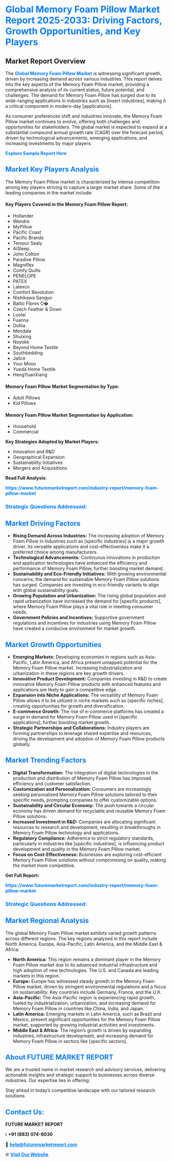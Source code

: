 <h1 style="color: #007BFF;">Global Memory Foam Pillow Market Report 2025-2033: Driving Factors, Growth Opportunities, and Key Players</h1>

<section id="overview">
<h2>Market Report Overview</h2>
<p>The <a href="https://www.futuremarketreport.com/industry-report/memory-foam-pillow-market" style="color: #007BFF; text-decoration: none;"><strong>Global Memory Foam Pillow Market</strong></a> is witnessing significant growth, driven by increasing demand across various industries. This report delves into the key aspects of the Memory Foam Pillow market, providing a comprehensive analysis of its current status, future potential, and challenges. The demand for Memory Foam Pillow has surged due to its wide-ranging applications in industries such as [insert industries], making it a critical component in modern-day [applications].</p>
<p>As consumer preferences shift and industries innovate, the Memory Foam Pillow market continues to evolve, offering both challenges and opportunities for stakeholders. The global market is expected to expand at a substantial compound annual growth rate (CAGR) over the forecast period, driven by technological advancements, emerging applications, and increasing investments by major players.</p>
</section>

<section id="overview">
<p><a href="https://www.futuremarketreport.com/request-sample/reportId=27933" style="color: #007BFF; text-decoration: none;"><strong>Explore Sample Report Here</strong></a></p>
</section>

<section id="key-players">
<h2 style="color: #007BFF;">Market Key Players Analysis</h2>
<p>The Memory Foam Pillow market is characterized by intense competition among key players striving to capture a larger market share. Some of the leading companies in the market include:</p>
<h4>Key Players Covered in the Memory Foam Pillow Report:</h4>
<ul><li>Hollander</li><li>Wendre</li><li>MyPillow</li><li>Pacific Coast</li><li>Pacific Brands</li><li>Tempur Sealy</li><li>AiSleep</li><li>John Cotton</li><li>Paradise Pillow</li><li>Magniflex</li><li>Comfy Quilts</li><li>PENELOPE</li><li>PATEX</li><li>Latexco</li><li>Comfort Revolution</li><li>Nishikawa Sangyo</li><li>Baltic Fibres O�</li><li>Czech Feather &amp; Down</li><li>Luolai</li><li>Fuanna</li><li>Dohia</li><li>Mendale</li><li>Shuixing</li><li>Noyoke</li><li>Beyond Home Textile</li><li>Southbedding</li><li>Jalice</li><li>Your Moon</li><li>Yueda Home Textile</li><li>HengYuanXiang</li></ul>
<h4>Memory Foam Pillow Market Segmentation by Type:</h4>
<ul><li>Adult Pillows</li><li>Kid Pillows</li></ul>

<h4>Memory Foam Pillow Market Segmentation by Application:</h4>
<ul><li>Household</li><li>Commercial</li></ul>
<p><strong>Key Strategies Adopted by Market Players:</strong></p>
<ul>
<li>Innovation and R&D</li>
<li>Geographical Expansion</li>
<li>Sustainability Initiatives</li>
<li>Mergers and Acquisitions</li>
</ul>
</section>

<section>
<p><strong>Read Full Analysis: </strong></p><a href="https://www.futuremarketreport.com/industry-report/memory-foam-pillow-market" style="color: #007BFF; text-decoration: none;"><strong>https://www.futuremarketreport.com/industry-report/memory-foam-pillow-market</strong></a>
<h3 style="color: #007BFF;">Strategic Questions Addressed:</h3>
</section>

<section id="driving-factors">
<h2 style="color: #007BFF;">Market Driving Factors</h2>
<ul>
<li><strong>Rising Demand Across Industries:</strong> The increasing adoption of Memory Foam Pillow in industries such as [specific industries] is a major growth driver. Its versatile applications and cost-effectiveness make it a preferred choice among manufacturers.</li>
<li><strong>Technological Advancements:</strong> Continuous innovations in production and application technologies have enhanced the efficiency and performance of Memory Foam Pillow, further boosting market demand.</li>
<li><strong>Sustainability and Eco-Friendly Initiatives:</strong> With growing environmental concerns, the demand for sustainable Memory Foam Pillow solutions has surged. Companies are investing in eco-friendly variants to align with global sustainability goals.</li>
<li><strong>Growing Population and Urbanization:</strong> The rising global population and rapid urbanization have increased the demand for [specific products], where Memory Foam Pillow plays a vital role in meeting consumer needs.</li>
<li><strong>Government Policies and Incentives:</strong> Supportive government regulations and incentives for industries using Memory Foam Pillow have created a conducive environment for market growth.</li>
</ul>
</section>

<section id="growth-opportunities">
<h2 style="color: #007BFF;">Market Growth Opportunities</h2>
<ul>
<li><strong>Emerging Markets:</strong> Developing economies in regions such as Asia-Pacific, Latin America, and Africa present untapped potential for the Memory Foam Pillow market. Increasing industrialization and urbanization in these regions are key growth drivers.</li>
<li><strong>Innovative Product Development:</strong> Companies investing in R&D to create innovative Memory Foam Pillow products with enhanced features and applications are likely to gain a competitive edge.</li>
<li><strong>Expansion into Niche Applications:</strong> The versatility of Memory Foam Pillow allows it to be utilized in niche markets such as [specific niches], creating opportunities for growth and diversification.</li>
<li><strong>E-commerce Growth:</strong> The rise of e-commerce platforms has created a surge in demand for Memory Foam Pillow used in [specific applications], further boosting market growth.</li>
<li><strong>Strategic Partnerships and Collaborations:</strong> Industry players are forming partnerships to leverage shared expertise and resources, driving the development and adoption of Memory Foam Pillow products globally.</li>
</ul>
</section>

<section id="trending-factors">
<h2 style="color: #007BFF;">Market Trending Factors</h2>
<ul>
<li><strong>Digital Transformation:</strong> The integration of digital technologies in the production and distribution of Memory Foam Pillow has improved efficiency and customer satisfaction.</li>
<li><strong>Customization and Personalization:</strong> Consumers are increasingly seeking personalized Memory Foam Pillow solutions tailored to their specific needs, prompting companies to offer customizable options.</li>
<li><strong>Sustainability and Circular Economy:</strong> The push towards a circular economy has driven demand for recyclable and reusable Memory Foam Pillow solutions.</li>
<li><strong>Increased Investment in R&D:</strong> Companies are allocating significant resources to research and development, resulting in breakthroughs in Memory Foam Pillow technology and applications.</li>
<li><strong>Regulatory Compliance:</strong> Adherence to strict regulatory standards, particularly in industries like [specific industries], is influencing product development and quality in the Memory Foam Pillow market.</li>
<li><strong>Focus on Cost-Effectiveness:</strong> Businesses are exploring cost-efficient Memory Foam Pillow solutions without compromising on quality, making the market more competitive.</li>
</ul>
</section>

<section>
<p><strong>Get Full Report: </strong></p><a href="https://www.futuremarketreport.com/industry-report/memory-foam-pillow-market" style="color: #007BFF; text-decoration: none;"><strong>https://www.futuremarketreport.com/industry-report/memory-foam-pillow-market</strong></a>
<h3 style="color: #007BFF;">Strategic Questions Addressed:</h3>
</section>


<section id="regional-analysis">
<h2 style="color: #007BFF;">Market Regional Analysis</h2>
<p>The global Memory Foam Pillow market exhibits varied growth patterns across different regions. The key regions analyzed in this report include North America, Europe, Asia-Pacific, Latin America, and the Middle East & Africa:</p>
<ul>
<li><strong>North America:</strong> This region remains a dominant player in the Memory Foam Pillow market due to its advanced industrial infrastructure and high adoption of new technologies. The U.S. and Canada are leading markets in this region.</li>
<li><strong>Europe:</strong> Europe has witnessed steady growth in the Memory Foam Pillow market, driven by stringent environmental regulations and a focus on sustainability. Key countries include Germany, France, and the U.K.</li>
<li><strong>Asia-Pacific:</strong> The Asia-Pacific region is experiencing rapid growth, fueled by industrialization, urbanization, and increasing demand for Memory Foam Pillow in countries like China, India, and Japan.</li>
<li><strong>Latin America:</strong> Emerging markets in Latin America, such as Brazil and Mexico, present significant opportunities for the Memory Foam Pillow market, supported by growing industrial activities and investments.</li>
<li><strong>Middle East & Africa:</strong> The region’s growth is driven by expanding industries, infrastructure development, and increasing demand for Memory Foam Pillow in sectors like [specific sectors].</li>
</ul>
</section>

<footer>
<h2 style="color: #007BFF;">About FUTURE MARKET REPORT</h2>
<p>We are a trusted name in market research and advisory services, delivering actionable insights and strategic support to businesses across diverse industries. Our expertise lies in offering:</p>

<p>Stay ahead in today’s competitive landscape with our tailored research solutions.</p>

<h2 style="color: #007BFF;">Contact Us:</h2>
<p><strong>FUTURE MARKET REPORT</strong></p>
<p>📞 <strong>+91 (883) 074-8030</strong></p>
<p>📧 <strong><a href="mailto:help@futuremarketreport.com" style="color: #007BFF;">help@futuremarketreport.com</a></strong></p>
<p>🌐 <strong><a href="https://www.futuremarketreport.com/" style="color: #007BFF;">Visit Our Website</a></strong></p>
</footer>